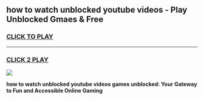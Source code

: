 
## how to watch unblocked youtube videos - Play Unblocked Gmaes & Free
<h3>
<a href="https://news.freeplayer.one?title=how_to_watch_unblocked_youtube_videos&ref=23F">CLICK TO PLAY</a></h3>
<hr>

<h3>
<a href="https://news.freeplayer.one?title=how_to_watch_unblocked_youtube_videos&ref=23F">CLICK 2 PLAY</a>
  
</h3>

<a href="https://news.freeplayer.one?title=how_to_watch_unblocked_youtube_videos&ref=23F/"><img src="https://clearcache.store/games.png"></a>


**how to watch unblocked youtube videos games unblocked: Your Gateway to Fun and Accessible Online Gaming**
